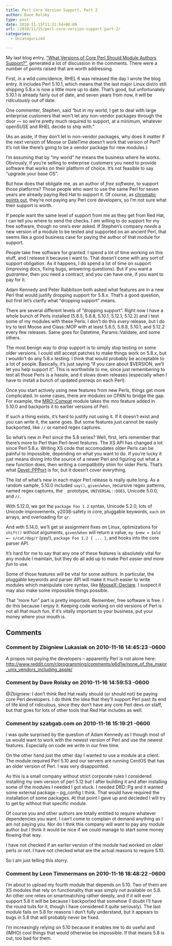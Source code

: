 ```yaml
---
title: Perl Core Version Support, Part 2
author: Dave Rolsky
type: post
date: 2010-11-15T11:21:54+00:00
url: /2010/11/15/perl-core-version-support-part-2/
categories:
  - Uncategorized

---
```

My last blog entry, [&#8220;What Versions of Core Perl Should Module Authors Support?&#8221;][1], generated a lot of discussion in the comments. There were a number of points raised that are worth addressing.

First, in a wild coincidence, RHEL 6 was released the day I wrote the blog entry. It includes Perl 5.10.1, which means that the last major Linux distro still shipping 5.8.x is now a little more up to date. That&#8217;s good, but unfortunately 5.10.1 is already fairly out of date, and seven years from now, it will be _ridiculously_ out of date.

One commenter, Stephen, said &#8220;but in my world, I get to deal with large enterprise customers that won&#8217;t let any non-vendor packages through the door &#8212; so we&#8217;re pretty much required to support, at a minimum, whatever openSUSE and RHEL decide to ship with.&#8221;

(As an aside, if they don&#8217;t let in non-vendor packages, why does it matter if the next version of Moose or DateTime doesn&#8217;t work that version of Perl? It&#8217;s not like there&#8217;s going to be a vendor package for new modules.)

I&#8217;m assuming that by &#8220;my world&#8221; he means the business where he works. Obviously, if you&#8217;re selling to enterprise customers you need to provide software that works on their platform of choice. It&#8217;s not feasible to say &#8220;upgrade your base OS&#8221;.

But how does that obligate me, as an author of _free software_, to support those platforms? Those people who want to use the same Perl for seven years are already paying Red Hat to support it. Of course, as [chromatic points out][2], they&#8217;re not paying any Perl core developers, so I&#8217;m not sure what their support is worth.

If people want the same level of support from me as they get from Red Hat, I can tell you where to send the checks. I _am_ willing to do support for my free software, though no one&#8217;s ever asked. If Stephen&#8217;s company _needs_ a new version of a module to be tested and supported on an ancient Perl, that seems like a good business case for paying the author of that module for support.

People take free software for granted. I spend a lot of time working on this stuff, and I release it because I want to. That doesn&#8217;t come with any sort of support obligation. As it happens, I do spend a lot of time on support (improving docs, fixing bugs, answering questions). But if you want a _guarantee_, then you need a contract, and you can have one, if you want to pay for it.

Adam Kennedy and Peter Rabbitson both asked what features are in a new Perl that would justify dropping support for 5.8.x. That&#8217;s a good question, but first let&#8217;s clarify what &#8220;dropping support&#8221; means.

There are several different levels of &#8220;dropping support&#8221;. Right now I have a whole bunch of Perls installed (5.8.5, 5.8.8, 5.10.1, 5.12.1, 5.12.2) and I test some of my modules with these Perls. I don&#8217;t do this _every_ release, but I do try to test Moose and Class::MOP with at least 5.8.5, 5.8.8, 5.10.1, and 5.12.2 every few releases. Same goes for Datetime, Params::Validate, and some others.

The most benign way to drop support is to simply stop testing on some older versions. I could still accept patches to make things work on 5.8.x, but I wouldn&#8217;t do any 5.8.x testing. I think that would probably be acceptable to a lot of people. Basically, it&#8217;s just saying &#8220;if you care about $VERSION, we&#8217;ll let you help support it&#8221;. This is worthwhile to me, since just remembering to test all those Perls is a hassle, and it slows down releases (especially when I have to install a bunch of updated prereqs on each Perl).

Once you start actively using new features from new Perls, things get more complicated. In some cases, there are modules on CPAN to bridge the gap. For example, the [MRO::Compat][3] module takes the mro feature added in 5.10.0 and backports it to earlier versions of Perl.

If such a thing exists, it&#8217;s hard to justify not using it. If it doesn&#8217;t exist and you can write it, the same goes. But some features just cannot be easily backported, like `//` or named regex captures.

So what&#8217;s new in Perl since the 5.8 series? Well, first, let&#8217;s remember that there&#8217;s more to Perl than Perl-level features. The XS API has changed a lot since Perl 5.8.x. Writing XS code that accomodates older Perls can be painful to impossible, depending on what you want to do. If you&#8217;re lucky it just means diving into the source of a newer Perl and figuring out what a new function does, then writing a compatibility shim for older Perls. That&#8217;s what [Devel::PPPort][4] is for, but it doesn&#8217;t cover everything.

The list of what&#8217;s new in each major Perl release is really quite long. As a random sample, 5.10.0 included `say()`, `given`/`when`, recursive regex patterns, named regex captures, the `_` prototype, `UNIVERSAL::DOES`, Unicode 5.0.0, and `//`.

With 5.12.0, we got the `package Foo 1.2` syntax, Unicode 5.2.0, lots of Unicode improvements, y2038-safety in core, pluggable keywords, `each` on arrays, and overloading for `qr`.

And with 5.14.0, we&#8217;ll get `$0` assignment fixes on Linux, optimizations for `shift()` without arguments, `given`/`when` will return a value, `my $new = $old =~ s/cat/dog/r` (yay!), `package Foo 1.2 { ... }`, and hooks into the core parser API.

It&#8217;s hard for me to say that any one of these features is absolutely vital for any module I maintain, but they do all add up to make Perl _easier and more fun_ to use.

Some of those features _will_ be vital for some authors. In particular, the pluggable keywords and parser API will make it much easier to write modules which manipulate core syntax, like [MooseX::Declare][5]. I suspect it may also make some impossible things possible.

That &#8220;more fun&#8221; part is pretty important. Remember, free software is free. I do this because I enjoy it. Keeping code working on old versions of Perl is not all that much fun. If it&#8217;s vitally important to your business, put your money where your mouth is.

 [1]: /2010/11/10/what-versions-of-core-perl-should-module-authors-support/
 [2]: http://www.modernperlbooks.com/mt/2010/11/sure-its-obsolete-but-at-least-its-enterprisey.html
 [3]: http://search.cpan.org/dist/MRO-Compat/
 [4]: http://search.cpan.org/dist/Devel-PPPort
 [5]: http://seearch.cpan.org/dist/MooseX-Declare

## Comments

### Comment by Zbigniew Lukasiak on 2010-11-16 14:45:23 -0600
A propos not paying the developers &#8211; apparently Perl is not alone here: <a href="http://www.reddit.com/r/programming/comments/e6d1w/none_of_the_major_unix_vendors_including_apple/" rel="nofollow ugc">http://www.reddit.com/r/programming/comments/e6d1w/none_of_the_major_unix_vendors_including_apple/</a>

### Comment by Dave Rolsky on 2010-11-16 14:59:53 -0600
@Zbigniew: I don&#8217;t think Red Hat really should (or should not) be paying core Perl developers. I do think the idea that they&#8217;ll support Perl past its end of life kind of ridiculous, since they don&#8217;t have any core Perl devs on staff, but that goes for lots of other tools that Red Hat includes as well.

### Comment by szabgab.com on 2010-11-16 15:19:21 -0600
I was quite surprised by the question of Adam Kennedy as I though most of us would want to work with the newest version of Perl and use the newest features. Especially on code we write in our free time.

On the other hand just the other day I wanted to use a module at a client. The module required Perl 5.10 and our servers are running CentOS that has an older version of Perl. I was very disappointed.

As this is a small company without strict corporate rules I considered installing my own version of perl 5.12 but I after building it and after installing some of the modules I needed I got stuck. I needed DBD::Pg and it wanted some external package &#8211; pg_config I think. That would have required the installation of some packages. At that point I gave up and decieded I will try to get by without that specific module.

Of course you and other authors are totally entitled to require whatever dependencies you want. I can&#8217;t come to complain ot demand anything as I am not paying you. Nor do I thnk this company will want to pay any module author but I think it would be nice if we could manage to start some money flowing that way.

I have not checked if an earlier version of the module had worked on older perls or not. I have not checked what are the actual reasons to require 5.10.

So I am just telling this storry.

### Comment by Leon Timmermans on 2010-11-16 18:48:22 -0600
I&#8217;m about to upload my fourth module that depends on 5.10. Two of them are XS modules that rely on functionality that was simply not available on 5.8. An other one relies on smartmatching rather deeply, and if it will ever support 5.8 it will be because I backported that somehow (I doubt I&#8217;ll have the round tuits for it, though I have considered it quite seriously). The last module fails on 5.8 for reasons I don&#8217;t fully understand, but it appears to bugs in 5.8 that will probably never be fixed.

I&#8217;m increasingly relying on 5.10 because it enables me to do useful and (IMHO) cool things that would otherwise be impossible. If that means 5.8 is out, too bad for them.
